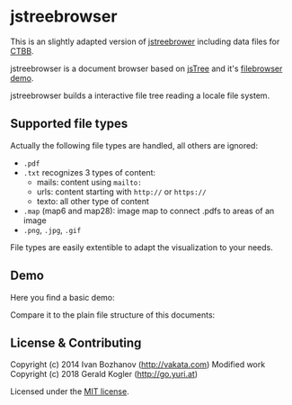 # jstreebrowser

This is an slightly adapted version of [jstreebrower](https://github.com/geraldo/jstreebrowser) including data files for [CTBB](http://mapa.psig.es/ctbb/normativas/).

jstreebrowser is a document browser based on [jsTree](http://www.jstree.com/) and it's [filebrowser demo](https://github.com/vakata/jstree-php-demos/tree/master/filebrowser).

jstreebrowser builds a interactive file tree reading a locale file system.

## Supported file types

Actually the following file types are handled, all others are ignored:
 * `.pdf`
 * `.txt` recognizes 3 types of content:
   * mails: content using `mailto:`
   * urls: content starting with `http://` or `https://`
   * texto: all other type of content
 * `.map` (map6 and map28): image map to connect .pdfs to areas of an image
 * `.png`, `.jpg`, `.gif`

File types are easily extentible to adapt the visualization to your needs.

## Demo

Here you find a basic demo: 

Compare it to the plain file structure of this documents: 

## License & Contributing

Copyright (c) 2014 Ivan Bozhanov (http://vakata.com)
Modified work Copyright (c) 2018 Gerald Kogler (http://go.yuri.at)

Licensed under the [MIT license](http://www.opensource.org/licenses/mit-license.php).

